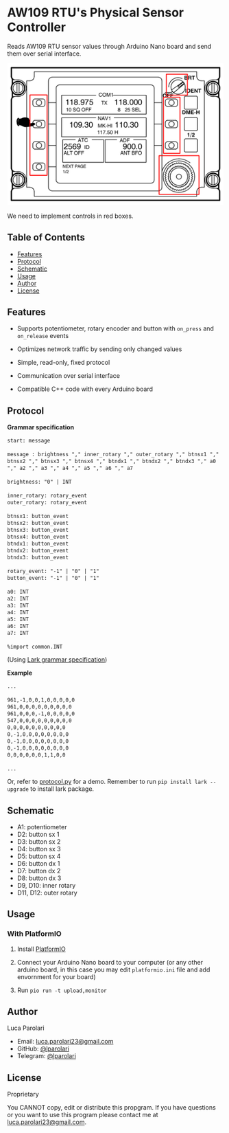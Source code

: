 # AW109 RTU's Physical Sensor Controller

Reads AW109 RTU sensor values through Arduino Nano board and send them over
serial interface.

![RTU](docs/rtu.png)

We need to implement controls in red boxes.

## Table of Contents

- [Features](#features)
- [Protocol](#protocol)
- [Schematic](#schematic)
- [Usage](#usage)
- [Author](#author)
- [License](#license)

## Features

- Supports potentiometer, rotary encoder and button with `on_press` and
  `on_release` events

- Optimizes network traffic by sending only changed values

- Simple, read-only, fixed protocol

- Communication over serial interface

- Compatible C++ code with every Arduino board

## Protocol

**Grammar specification**

```
start: message

message : brightness "," inner_rotary "," outer_rotary "," btnsx1 "," btnsx2 "," btnsx3 "," btnsx4 "," btndx1 "," btndx2 "," btndx3 "," a0 "," a2 "," a3 "," a4 "," a5 "," a6 "," a7

brightness: "0" | INT

inner_rotary: rotary_event
outer_rotary: rotary_event

btnsx1: button_event
btnsx2: button_event
btnsx3: button_event
btnsx4: button_event
btndx1: button_event
btndx2: button_event
btndx3: button_event

rotary_event: "-1" | "0" | "1"
button_event: "-1" | "0" | "1"

a0: INT
a2: INT
a3: INT
a4: INT
a5: INT
a6: INT
a7: INT

%import common.INT
```

(Using [Lark grammar specification](https://lark-parser.readthedocs.io/en/latest/grammar.html))

**Example**

```
...

961,-1,0,0,1,0,0,0,0,0
961,0,0,0,0,0,0,0,0,0
961,0,0,0,-1,0,0,0,0,0
547,0,0,0,0,0,0,0,0,0
0,0,0,0,0,0,0,0,0,0
0,-1,0,0,0,0,0,0,0,0
0,-1,0,0,0,0,0,0,0,0
0,-1,0,0,0,0,0,0,0,0
0,0,0,0,0,0,1,1,0,0

...
```

Or, refer to [protocol.py](protocol.py) for a demo. Remember to run
`pip install lark --upgrade` to install lark package.

## Schematic

- A1: potentiometer
- D2: button sx 1
- D3: button sx 2
- D4: button sx 3
- D5: button sx 4
- D6: button dx 1
- D7: button dx 2
- D8: button dx 3
- D9, D10: inner rotary
- D11, D12: outer rotary

## Usage

### With PlatformIO

1. Install [PlatformIO](https://platformio.org/)

2. Connect your Arduino Nano board to your computer (or any other arduino board,
   in this case you may edit `platformio.ini` file and add envornment for your
   board)

3. Run `pio run -t upload,monitor`

## Author

Luca Parolari

- Email: [luca.parolari23@gmail.com](mailto:luca.parolari23@gmail.com)
- GitHub: [@lparolari](https://github.com/lparolari)
- Telegram: [@lparolari](https://t.me/lparolari)

## License

Proprietary

You CANNOT copy, edit or distribute this propgram. If you have questions or you
want to use this program please contact me at
[luca.parolari23@gmail.com](mailto:luca.parolari23@gmail.com).
